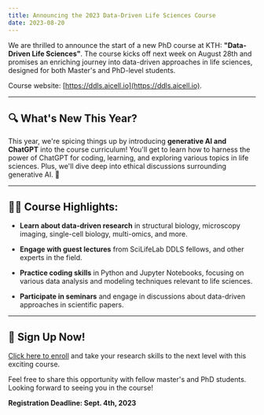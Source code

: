 ```yaml
---
title: Announcing the 2023 Data-Driven Life Sciences Course
date: 2023-08-20
---
```


We are thrilled to announce the start of a new PhD course at KTH: **"Data-Driven Life Sciences"**. The course kicks off next week on August 28th and promises an enriching journey into data-driven approaches in life sciences, designed for both Master's and PhD-level students.

Course website: [https://ddls.aicell.io](https://ddls.aicell.io).

---

## 🔍 What's New This Year?

This year, we're spicing things up by introducing **generative AI and ChatGPT** into the course curriculum! You'll get to learn how to harness the power of ChatGPT for coding, learning, and exploring various topics in life sciences. Plus, we'll dive deep into ethical discussions surrounding generative AI. 🤖

---

## 👩‍🔬 Course Highlights:

- **Learn about data-driven research** in structural biology, microscopy imaging, single-cell biology, multi-omics, and more.
  
- **Engage with guest lectures** from SciLifeLab DDLS fellows, and other experts in the field.
  
- **Practice coding skills** in Python and Jupyter Notebooks, focusing on various data analysis and modeling techniques relevant to life sciences.
  
- **Participate in seminars** and engage in discussions about data-driven approaches in scientific papers.

---

## 📝 Sign Up Now!

[Click here to enroll](https://forms.gle/T8gtrsJL3nf1Dqwf6) and take your research skills to the next level with this exciting course.

Feel free to share this opportunity with fellow master's and PhD students. Looking forward to seeing you in the course!

**Registration Deadline: Sept. 4th, 2023**
